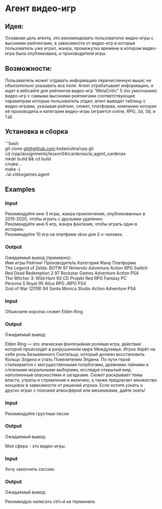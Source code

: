 # Агент видео-игр

## Идея:

Оснавная цель агента, это рекомендовать пользователю видео-игры с высокими рейтингами, в зависимости от видео-игр
в которые пользователь уже играл, жанра, промежутка времени в котором видео-игра была опубликована, и производителя игры.

## Возможности: 

Пользаватель может отдавать информацию перечисленную выше; не объязательно указывать все поля.
Агент отрабатывает информацию, и ищет в вебсайте для рейтингов видео-игр "MetaCritic"  5 (по умолчанию) видео-игр с самыми высокими рейтингами соответствующие
параметрам которые пользователь отдал; агент выведет таблицу с видео-играми, указывая рейтинг, сюжет, платформа, компанию которая её производила и категории 
видео-игры (играется online, RPG, 2d, 3d, и т.д).

## Установка и сборка

'''bash  
git clone git@github.com:itsdaniultra/cpp.git  
cd /cpp/assignments/lesson04/cardenas/ai_agent_cardenas  
mkdir build && cd build  
cmake ..  
make -j  
./ai.videogames.agent  

## Examples

### Input
Рекомендуйте мне 3 игры, жанра приключения, опубликованных в 2015-2020, чтобы играть с друзьями удаленно.  
Рекомендуйте мне 6 игр, жанра фантазия, чтобы играть один в историю.  
Рекомендуйте 10 игр на платфоме xbox для 2-х человек.  

### Output
Ожидаемый вывод (примерно):  
Имя игры                Рейтинг   Производитель         Категория      Жанр             Платформа    
The Legend of Zelda: BOTW   97      Nintendo              Adventure      Action RPG        Switch      
Red Dead Redemption 2       97      Rockstar Games        Adventure      Action            PS4         
The Witcher 3: Wild Hunt    93      CD Projekt Red        RPG            Fantasy           PC          
Persona 5 Royal             95      Atlus                 RPG            JRPG              PS4         
God of War (2018)           94      Santa Monica Studio   Action         Adventure         PS4  

### Input
Объясните коротко сюжет Elden Ring


### Output
Ожидаемый вывод:

Elden Ring — это эпическая фэнтезийная ролевая игра, действие которой происходит в разрушенном мире Междуземья. Игрок берёт на себя роль Безымянного Скитальца, который должен восстановить Кольцо Элдена и стать Повелителем Элдена. По пути герой сталкивается с могущественными полубогами, древними тайнами и сложными моральными выборами, исследуя открытый мир, наполненный опасностями и загадками. Сюжет раскрывает темы власти, утраты и стремления к величию, а также предлагает множество концовок в зависимости от решений игрока. Если хотите узнать о других играх с похожей атмосферой или механиками, дайте знать!

### Input
Рекомендуйте грустные песни

### Output
Ожидаемый вывод:

Моя сфера - это видео-игры.

### Input
Хочу закончить сессию

### Output
Ожидаемый вывод:

Рекомендую написать ctrl+d на терминале.